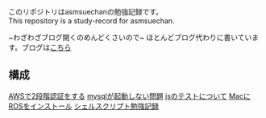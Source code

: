このリポジトリはasmsuechanの勉強記録です。  
This repository is a study-record for asmsuechan.

~わざわざブログ開くのめんどくさいので~ ほとんどブログ代わりに書いています。ブログは[こちら](http://hyottokoaloha.hatenablog.com/)

## 構成
[AWSで2段階認証をする](https://github.com/asmsuechan/study/blob/master//aws/adds_mfa_to_iam_role_user.md)
[mysqlが起動しない問題](https://github.com/asmsuechan/study/blob/master//databases/mysql/mysql_cannot_start_due_to_permission.md)
[jsのテストについて](https://github.com/asmsuechan/study/blob/master//js/js_spec/README.md)
[MacにROSをインストール](https://github.com/asmsuechan/study/blob/master//ros/install_to_mac.md)
[シェルスクリプト勉強記録](https://github.com/asmsuechan/study/blob/master//shell_script/shell_script_study_record.md)
